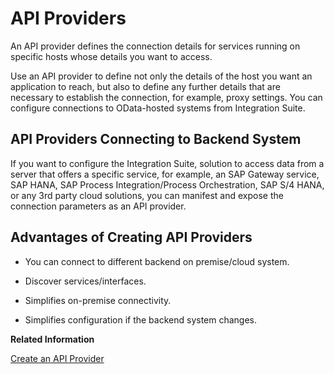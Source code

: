 <!-- loio42e13b2749d5484da2d26931a5fb5d35 -->

# API Providers

An API provider defines the connection details for services running on specific hosts whose details you want to access.

Use an API provider to define not only the details of the host you want an application to reach, but also to define any further details that are necessary to establish the connection, for example, proxy settings. You can configure connections to OData-hosted systems from Integration Suite.



<a name="loio42e13b2749d5484da2d26931a5fb5d35__section_iyh_mf1_3qb"/>

## API Providers Connecting to Backend System

If you want to configure the Integration Suite, solution to access data from a server that offers a specific service, for example, an SAP Gateway service, SAP HANA, SAP Process Integration/Process Orchestration, SAP S/4 HANA, or any 3rd party cloud solutions, you can manifest and expose the connection parameters as an API provider.



<a name="loio42e13b2749d5484da2d26931a5fb5d35__section_s2x_bg1_3qb"/>

## Advantages of Creating API Providers

-   You can connect to different backend on premise/cloud system.

-   Discover services/interfaces.

-   Simplifies on-premise connectivity.

-   Simplifies configuration if the backend system changes.


**Related Information**  


[Create an API Provider](create-an-api-provider-6b263e2.md "Define the details of the host you want an application to reach by creating an API provider.")

